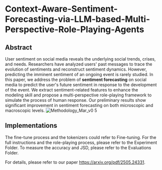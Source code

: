 # Context-Aware-Sentiment-Forecasting-via-LLM-based-Multi-Perspective-Role-Playing-Agents

## Abstract
User sentiment on social media reveals the underlying social trends, crises, and needs. Researchers have analyzed users' past messages to trace the evolution of sentiments and reconstruct sentiment dynamics. However, predicting the imminent sentiment of an ongoing event is rarely studied. In this paper, we address the problem of **sentiment forecasting** on social media to predict the user's future sentiment in response to the development of the event. We extract sentiment-related features to enhance the modeling skill and propose a multi-perspective role-playing framework to simulate the process of human response. Our preliminary results show significant improvement in sentiment forecasting on both microscopic and macroscopic levels.
![Methodology_Mar_v0 5](https://github.com/user-attachments/assets/b6f631ab-3317-4436-9ad3-b305f11cfa56)

## Implementations
The fine-tune process and the tokenizers could refer to Fine-tuning. For the full instructions and the role-playing process, please refer to the Experiment Folder. To measure the accuracy and JSD, please refer to the Evaluations Folder.

For details, please refer to our paper https://arxiv.org/pdf/2505.24331.
